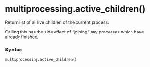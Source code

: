 # multiprocessing.active_children()

Return list of all live children of the current process.

Calling this has the side effect of “joining” any processes which have already finished.

### Syntax

```python
multiprocessing.active_children()
```